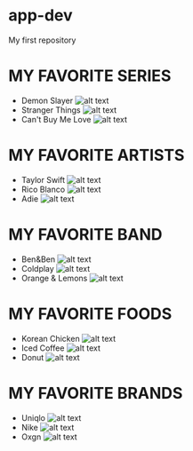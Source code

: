 # app-dev
My first repository

# MY FAVORITE SERIES
- Demon Slayer
![alt text](https://nocton.files.wordpress.com/2019/09/demon-slayer-poster.jpg?w=616.jpg)
- Stranger Things
![alt text](https://www.lafayettestudentnews.com/wp-content/uploads/2019/08/strangerthings_s3.jpg)
- Can't Buy Me Love
![alt text](https://th.bing.com/th/id/OIP.ERpgs8k2TJ5lLiDfewcWnQHaJO?rs=1&pid=ImgDetMain)

# MY FAVORITE ARTISTS 
- Taylor Swift
![alt text](https://www.fsunews.com/gcdn/presto/2023/03/18/PPHX/1ce10dcd-0b03-46d1-ad70-73721f103ef4-Entertainment_Taylor_Swift_concert_002.JPG?crop=4918,2767,x0,y0&width=3200&height=1801&format=pjpg&auto=webp)
- Rico Blanco
![alt text](https://sa.kapamilya.com/absnews/abscbnnews/media/2023/tvpatrol/10/19/rico-blanco.jpg)
- Adie
![alt text](https://lastfm.freetls.fastly.net/i/u/ar0/7be3659376fceb51f135439acc4c8d02.jpg)

# MY FAVORITE BAND
- Ben&Ben
![alt text](https://pop.inquirer.net/files/2020/04/BenBen-photo-landscape-1024x767.jpg)
- Coldplay
![alt text](https://lastfm.freetls.fastly.net/i/u/ar0/7ac4c4e6fd87d02d29b35d44a1b9efb1.jpg)
- Orange & Lemons
![alt text](https://www.nme.com/wp-content/uploads/2021/02/orange-and-lemons-new-album.jpeg)

# MY FAVORITE FOODS
- Korean Chicken
![alt text](https://drivemehungry.com/wp-content/uploads/2020/09/korean-fried-chicken-35.jpg)
- Iced Coffee
![alt text](https://assets.teenvogue.com/photos/58b361f5e192c545e4d83e65/master/w_4912,h_4912,c_limit/IcedCoconutMochaMach-tout.jpg)
- Donut
![alt text](https://www.businessinsider.in/photo/76933089/krispy-kreme-is-giving-away-free-doughnuts-heres-how-to-get-some.jpg?imgsize=362003)

# MY FAVORITE BRANDS
- Uniqlo
![alt text](https://moneyinc.com/wp-content/uploads/2018/11/Uniqlo.jpeg)
- Nike
![alt text](https://galleo-image.azureedge.net/21159f0b-2567-4784-a7d3-14ef97fab61e.jpg?height=1024&mode=crop)
- Oxgn
![alt text](https://files.garage.com.ph/wp-content/uploads/2022/06/22154230/GARAGE-featured-image-Oxgn-min.jpg)
